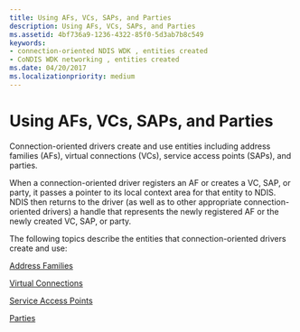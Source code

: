 ```yaml
---
title: Using AFs, VCs, SAPs, and Parties
description: Using AFs, VCs, SAPs, and Parties
ms.assetid: 4bf736a9-1236-4322-85f0-5d3ab7b8c549
keywords:
- connection-oriented NDIS WDK , entities created
- CoNDIS WDK networking , entities created
ms.date: 04/20/2017
ms.localizationpriority: medium
---
```


# Using AFs, VCs, SAPs, and Parties





Connection-oriented drivers create and use entities including address families (AFs), virtual connections (VCs), service access points (SAPs), and parties.

When a connection-oriented driver registers an AF or creates a VC, SAP, or party, it passes a pointer to its local context area for that entity to NDIS. NDIS then returns to the driver (as well as to other appropriate connection-oriented drivers) a handle that represents the newly registered AF or the newly created VC, SAP, or party.

The following topics describe the entities that connection-oriented drivers create and use:

[Address Families](address-families.md)

[Virtual Connections](virtual-connections.md)

[Service Access Points](service-access-points.md)

[Parties](parties.md)

 

 





